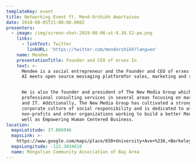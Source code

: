 ```yaml
---
templateKey: event
title: Networking Event ft. Mend-Orshikh Amartaivan
date: 2018-08-05T21:00:00.000Z
presenters:
  - image: /img/screen-shot-2019-08-06-at-8.30.52-pm.png
    links:
      - linkText: Twitter
        linkURL: 'https://twitter.com/mendorshikh?lang=en'
    name: Mendee
    presentationTitle: Founder and CEO of erxes In
    text: >-
      Mendee is a social entrepreneur and the Founder and CEO of erxes Inc, an
      AI meets open source messaging platformfor sales, marketing and support.


      He is also the founder and president of The New Media Group which provides
      professional consulting services in several areas focusing on marketing
      and IT. Additionally, The New Media Group has cultivated a strong
      corporate culture of social responsibility and is dedicated to assisting
      non-profits and other organizations working to build a better Mongolia as
      well as Empowering Human Centered Business.
location:
  mapsLatitude: 37.866946
  mapsLink: >-
    https://www.google.com/maps/place/650+University+Ave+%236,+Berkeley,+CA+94710/@37.866946,-122.3034618,17z/data=!3m1!4b1!4m5!3m4!1s0x80857edd138c821f:0xc50921ce1b2701b!8m2!3d37.8669418!4d-122.3012731?hl=en
  mapsLongitude: -122.3034618
  name: Mongolian Community Association of Bay Area
---
```


